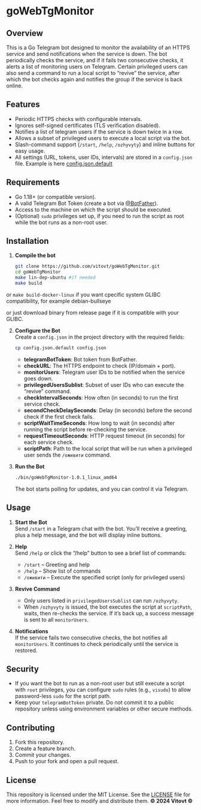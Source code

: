 # goWebTgMonitor

## Overview
This is a Go Telegram bot designed to monitor the availability of an HTTPS service and send notifications when the service is down. The bot periodically checks the service, and if it fails two consecutive checks, it alerts a list of monitoring users on Telegram. Certain privileged users can also send a command to run a local script to “revive” the service, after which the bot checks again and notifies the group if the service is back online.

## Features
- Periodic HTTPS checks with configurable intervals.
- Ignores self-signed certificates (TLS verification disabled).
- Notifies a list of telegram users if the service is down twice in a row.
- Allows a subset of privileged users to execute a local script via the bot.
- Slash-command support (`/start`, `/help`, `/ozhyvyty`) and inline buttons for easy usage.
- All settings (URL, tokens, user IDs, intervals) are stored in a `config.json` file. Example is here [config.json.default](config.json.default)

## Requirements
- Go 1.18+ (or compatible version).
- A valid Telegram Bot Token (create a bot via [@BotFather](https://t.me/BotFather)).
- Access to the machine on which the script should be executed.
- (Optional) `sudo` privileges set up, if you need to run the script as root while the bot runs as a non-root user.

## Installation

1. **Compile the bot**
   ```bash
   git clone https://github.com/vitovt/goWebTgMonitor.git
   cd goWebTgMonitor
   make lin-dep-ubuntu #if needed
   make build
   ```
or `make build-docker-linux` if you want cpecific system GLIBC compatibility, for example debian-bullseye

or just download binary from release page if it is compatible with your GLIBC.

2. **Configure the Bot**  
   Create a `config.json` in the project directory with the required fields:
   ```sh
   cp config.json.default config.json
   ```
   - **telegramBotToken**: Bot token from BotFather.
   - **checkURL**: The HTTPS endpoint to check (IP/domain + port).
   - **monitorUsers**: Telegram user IDs to be notified when the service goes down.
   - **privilegedUsersSublist**: Subset of user IDs who can execute the “revive” command.
   - **checkIntervalSeconds**: How often (in seconds) to run the first service check.
   - **secondCheckDelaySeconds**: Delay (in seconds) before the second check if the first check fails.
   - **scriptWaitTimeSeconds**: How long to wait (in seconds) after running the script before re-checking the service.
   - **requestTimeoutSeconds**: HTTP request timeout (in seconds) for each service check.
   - **scriptPath**: Path to the local script that will be run when a privileged user sends the `/оживити` command.

3. **Run the Bot**  
   ```bash
   ./bin/goWebTgMonitor-1.0.1_linux_amd64
   ```
   The bot starts polling for updates, and you can control it via Telegram.

## Usage
1. **Start the Bot**  
   Send `/start` in a Telegram chat with the bot. You’ll receive a greeting, plus a help message, and the bot will display inline buttons.

2. **Help**  
   Send `/help` or click the “/help” button to see a brief list of commands:
   - `/start` – Greeting and help
   - `/help` – Show list of commands
   - `/оживити` – Execute the specified script (only for privileged users)

3. **Revive Command**  
   - Only users listed in `privilegedUsersSublist` can run `/ozhyvyty`.  
   - When `/ozhyvyty` is issued, the bot executes the script at `scriptPath`, waits, then re-checks the service. If it’s back up, a success message is sent to all `monitorUsers`.

4. **Notifications**  
   If the service fails two consecutive checks, the bot notifies all `monitorUsers`. It continues to check periodically until the service is restored.

## Security
- If you want the bot to run as a non-root user but still execute a script with `root` privileges, you can configure `sudo` rules (e.g., `visudo`) to allow password-less `sudo` for the script path.
- Keep your `telegramBotToken` private. Do not commit it to a public repository unless using environment variables or other secure methods.

## Contributing
1. Fork this repository.
2. Create a feature branch.
3. Commit your changes.
4. Push to your fork and open a pull request.

## License
This repository is licensed under the MIT License. See the [LICENSE](LICENSE) file for more information.
Feel free to modify and distribute them.
**© 2024 Vitovt ©**
